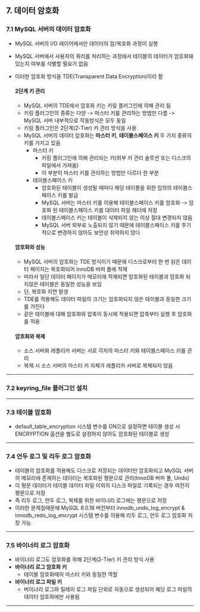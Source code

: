 ## 7. 데이터 암호화

### 7.1 MySQL 서버의 데이터 암호화
- MySQL 서버의 I/O 레이어에서만 데이터의 암/복호화 과정이 실행
- MySQL 서버에서 사용자의 쿼리를 처리하는 과정에서 테이블의 데이터가 암호화돼 있는지 여부를 식별할 필요가 없음
- 이러한 암호화 방식을 TDE(Transparent Data Encryption)이라 함

    #### 2단계 키 관리
    - MySQL 서버의 TDE에서 암호화 키는 키링 플러그인에 의해 관리 됨
    - 키링 플러그인의 종류는 다양 -> 마스터 키를 관리하는 방법만 다름 -> MySQL 서버 내부적으로 작동방식은 모두 동일
    - 키링 플러그인은 2단계(2-Tier) 키 관리 방식을 사용
    - MySQL 서버의 데이터 암호화는 **마스터 키**, **테이블스페이스 키** 두 가지 종류의 키를 가지고 있음
        - 마스터 키
            - 키링 플러그인에 의해 관리되는 키(외부 키 관리 솔루션 또는 디스크의 파일에서 가져옴)
            - 이 부분이 마스터 키를 관리하는 방법만 다르다 한 부분
        - 테이블스페이스 키
            - 암호화된 테이블이 생성될 때마다 해당 테이블을 위한 임의의 테이블스페이스 키를 발급
            - MySQL 서버는 마스터 키를 이용해 테이블스페이스 키를 암호화 -> 암호화 된 테이블스페이스 키를 데이터 파일 헤더에 저장
            - 테이블스페이스 키는 테이블이 삭제되지 않는 이상 절대 변경되지 않음
            - MySQL 서버 외부로 노출되지 않기 때문에 테이블스페이스 키를 주기적으로 변경하지 않아도 보안상 취약하지 않다

    #### 암호화와 성능
    - MySQL 서버의 암호화는 TDE 방식이기 때문에 디스크로부터 한 번 읽은 데이터 페이지는 복호화되어 InnoDB 버퍼 풀에 적재
    - 따라서 일단 데이터 페이지가 메모리에 적재되면 암호화된 테이블과 암호화 되지않은 테이블은 동일한 성능을 보임
    - 단, 복호화 지연 발생
    - TDE를 적용해도 데이터 파일의 크기는 암호화되지 않은 테이블과 동일한 크기를 가진다
    - 같은 테이블에 대해 암호화와 압축이 동시에 적용되면 압축부터 실행 후 암호화를 적용

    #### 암호화와 복제
    - 소스 서버와 레플리카 서버는 서로 각자의 마스터 키와 테이블스페이스 키를 관리
    - 복제 시 소스 서버의 마스터 키 자체가 레플리카 서버로 복제되지 않음
---

### 7.2 keyring_file 플러그인 설치

---

### 7.3 테이블 암호화
- default_table_encryption 시스템 변수를 ON으로 설정하면 테이블 생성 시 ENCRYPTION 옵션을 별도로 설정하지 않아도 암호화된 테이블로 생성

---

### 7.4 언두 로그 및 리두 로그 암호화
- 테이블의 암호화를 적용해도 디스크로 저장되는 데이터만 암호화되고 MySQL 서버의 메모리에 존재하는 데이터는 복호화된 평문으로 관리(InnoDB 버퍼 풀, Undo)
- 이 평문 데이터가 테이블 데이터 파일 이외의 디스크 파일로 기록되는 경우 여전히 평문으로 저장
- 즉 리두 로그, 언두 로그, 복제를 위한 바이너리 로그에는 평문으로 저장
- 이러한 문제점때문에 MySQL 8.0.16 버전부터 innodb_undo_log_encrypt & innodb_redo_log_encrypt 시스템 변수를 이용해 리두 로그, 언두 로그 암호화 저장 가능

---

### 7.5 바이너리 로그 암호화
- 바이너리 로그도 암호화를 위해 2단계(2-Tier) 키 관리 방식 사용
- **바이너리 로그 암호화 키**
    - 테이블 암호화때의 마스터 키와 동일한 역할
- **바이너리 로그 파일 키**
    - 버이너리 로그와 릴레이 로그 파일 단위로 자동으로 생성되어 해당 로그 파일의 데이터 암호화에만 사용됨

---